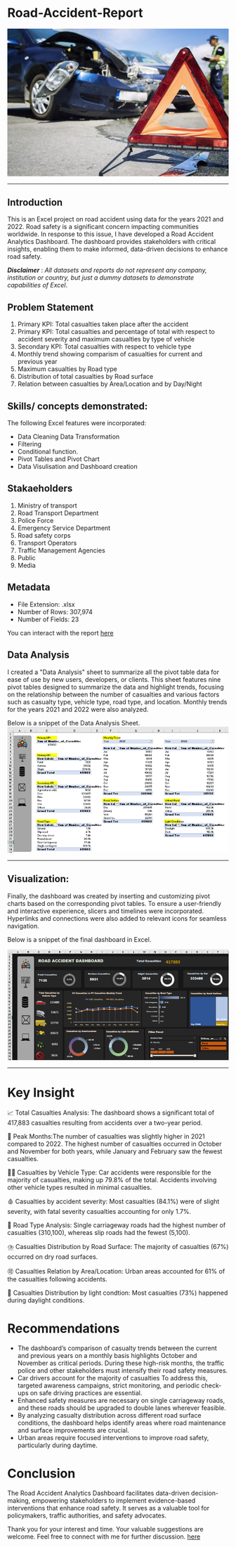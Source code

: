 # Road-Accident-Report

![](accident_intro.jpg) 
***

## Introduction
This is an Excel project on road accident using data for the years 2021 and 2022.
Road safety is a significant concern impacting communities worldwide. In response to this issue, I have developed a Road Accident Analytics Dashboard.
The dashboard provides stakeholders with critical insights, enabling them to make informed, data-driven decisions to enhance road safety.

**_Disclaimer_** : _All datasets and reports do not represent any company, institution or country, but just a dummy datasets to demonstrate capabilities of Excel_.

## Problem Statement
1. Primary KPI: Total casualties taken place after the accident
2. Primary KPI: Total casualties and percentage of total with respect to accident severity and maximum casualties by type of vehicle
3. Secondary KPI: Total casualties with respect to vehicle type
4. Monthly trend showing comparism of casualties for current and previous year
5. Maximum casualties by Road type
6. Distribution of total casualties by Road surface
7. Relation between casualties by Area/Location and by Day/Night

## Skills/ concepts demonstrated:
The following Excel features were incorporated:
- Data Cleaning Data Transformation
- Filtering
- Conditional function.
- Pivot Tables and Pivot Chart
- Data Visulisation and Dashboard creation

## Stakaeholders
1. Ministry of transport
2. Road Transport Department
3. Police Force
4. Emergency Service Department
5. Road safety corps
6. Transport Operators
7. Traffic Management Agencies
8. Public
9. Media

## Metadata
- File Extension: .xlsx
- Number of Rows: 307,974
- Number of Fields: 23

You can interact with the report [here](https://docs.google.com/spreadsheets/d/1j2FH4wTzK03n0EIDFbwOglUSb4hqZAS8/edit?usp=sharing&ouid=112520287571171477298&rtpof=true&sd=true)


## Data Analysis
I created a "Data Analysis" sheet to summarize all the pivot table data for ease of use by new users, developers, or clients. This sheet features nine pivot tables designed to summarize the data and highlight trends, focusing on the relationship between the number of casualties and various factors such as casualty type, vehicle type, road type, and location. Monthly trends for the years 2021 and 2022 were also analyzed. 

Below is a snippet of the Data Analysis Sheet.
![](database.png)
***

## Visualization: 
Finally, the dashboard was created by inserting and customizing pivot charts based on the corresponding pivot tables. To ensure a user-friendly and interactive experience, slicers and timelines were incorporated. Hyperlinks and connections were also added to relevant icons for seamless navigation.

Below is a snippet of the final dashboard in Excel.

![](dashboard.png)
***

   

# Key Insight
📈 Total Casualties Analysis: The dashboard shows a significant total of 417,883 casualties resulting from accidents over a two-year period. 

📅 Peak Months:The number of casualties was slightly higher in 2021 compared to 2022. The highest number of casualties occurred in October and November for both years, while January and February saw the fewest casualties.

🚴‍♂️ Casualties by Vehicle Type: Car accidents were responsible for the majority of casualties, making up 79.8% of the total. Accidents involving other vehicle types resulted in minimal casualties.

🩸 Casualties by accident severity: Most casualties (84.1%) were of slight severity, with fatal severity casualties accounting for only 1.7%.

👣 Road Type Analysis: Single carriageway roads had the highest number of casualties (310,100), whereas slip roads had the fewest (5,100).

⛈️ Casualties Distribution by Road Surface: The majority of casualties (67%) occurred on dry road surfaces.

🉑 Casualties Relation by Area/Location: Urban areas accounted for 61% of the casualties following accidents.

🌃 Casualties Distribution by light condtion: Most casualties (73%) happened during daylight conditions.


# Recommendations
- The dashboard’s comparison of casualty trends between the current and previous years on a monthly basis highlights October and November as critical periods.
  During these high-risk months, the traffic police and other stakeholders must intensify their road safety measures.
- Car drivers account for the majority of casualties
  To address this, targeted awareness campaigns, strict monitoring, and periodic check-ups on safe driving practices are essential.
- Enhanced safety measures are necessary on single carriageway roads, and these roads should be upgraded to double lanes wherever feasible.
- By analyzing casualty distribution across different road surface conditions, the dashboard helps identify areas where road maintenance and surface improvements are crucial.
- Urban areas require focused interventions to improve road safety, particularly during daytime.

# Conclusion

The Road Accident Analytics Dashboard facilitates data-driven decision-making, empowering stakeholders to implement evidence-based interventions that enhance road safety. It serves as a valuable tool for policymakers, traffic authorities, and safety advocates.

Thank you for your interest and time. Your valuable suggestions are welcome. Feel free to connect with me for further discussion.
[here](www.linkedin.com/in/cecilia-ojile-a180541a4)
